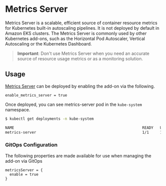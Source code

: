 # Metrics Server

Metrics Server is a scalable, efficient source of container resource metrics for Kubernetes built-in autoscaling pipelines. It is not deployed by default in Amazon EKS clusters. The Metrics Server is commonly used by other Kubernetes add-ons, such as the Horizontal Pod Autoscaler, Vertical Autoscaling or the Kubernetes Dashboard.

> **Important**: Don't use Metrics Server when you need an accurate source of resource usage metrics or as a monitoring solution.

## Usage

[Metrics Server](https://github.com/aws-ia/terraform-aws-eks-blueprints/tree/main/modules/kubernetes-addons/metrics-server) can be deployed by enabling the add-on via the following.

```hcl
enable_metrics_server = true
```

Once deployed, you can see metrics-server pod in the `kube-system` namespace.

```sh
$ kubectl get deployments -n kube-system

NAME                                                          READY   UP-TO-DATE   AVAILABLE   AGE
metrics-server                                                1/1     1            1           20m
```

### GitOps Configuration

The following properties are made available for use when managing the add-on via GitOps

```
metricsServer = {
  enable = true
}
```
